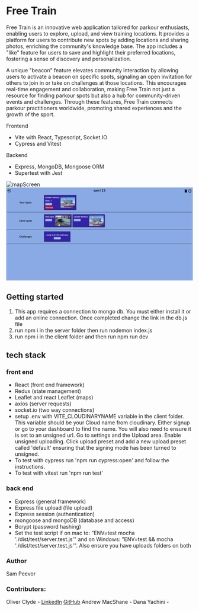 # Free Train

Free Train is an innovative web application tailored for parkour enthusiasts, enabling users to explore, upload, and view training locations. It provides a platform for users to contribute new spots by adding locations and sharing photos, enriching the community's knowledge base. The app includes a "like" feature for users to save and highlight their preferred locations, fostering a sense of discovery and personalization.

A unique "beacon" feature elevates community interaction by allowing users to activate a beacon on specific spots, signaling an open invitation for others to join in or take on challenges at those locations. This encourages real-time engagement and collaboration, making Free Train not just a resource for finding parkour spots but also a hub for community-driven events and challenges. Through these features, Free Train connects parkour practitioners worldwide, promoting shared experiences and the growth of the sport.

Frontend
- Vite with React, Typescript, Socket.IO
- Cypress and Vitest

Backend
- Express, MongoDB, Mongoose ORM
- Supertest with Jest




![mapScreen](./readmeAssets/mapScreen.png)
![profileScreen](./readmeAssets/Profile.png)

## Getting started

1. This app requires a connection to mongo db. You must either install it or add an online connection. Once completed change the link in the db.js file
2. run npm i in the server folder then run nodemon index.js
3. run npm i in the client folder and then run npm run dev

## tech stack

### front end

- React (front end framework)
- Redux (state management)
- Leaflet and react Leaflet (maps)
- axios (server requests)
- socket.io (two way connections)
- setup .env with VITE_CLOUDINARYNAME variable in the client folder. This variable should be your Cloud name from cloudinary. Either signup or go to your dashboard to find the name. You will also need to ensure it is set to an unsigned url. Go to settings and the Upload area. Enable unsigned uploading. Click upload preset and add a new upload preset called 'default' ensuring that the signing mode has been turned to unsigned.
- To test with cypress run 'npm run cypress:open' and follow the instructions.
- To test with vitest run 'npm run test'

### back end

- Express (general framework)
- Express file upload (file upload)
- Express session (authentication)
- mongoose and mongoDB (database and access)
- Bcrypt (password hashing)
- Set the test script if on mac to: "ENV=test mocha './dist/test/server.test.js'" and on Windows: "ENV=test && mocha './dist/test/server.test.js'". Also ensure you have uploads folders on both

### Author

Sam Peevor


### Contributors:
Oliver Clyde - [LinkedIn](https://www.linkedin.com/in/oliver-clyde/) [GitHub](https://github.com/ollieclyde)
Andrew MacShane -
Dana Yachini -

